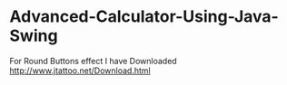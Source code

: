 # Advanced-Calculator-Using-Java-Swing


For Round Buttons effect 
  I have Downloaded 
     http://www.jtattoo.net/Download.html
